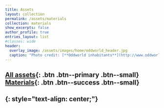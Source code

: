 ```yaml
---
title: Assets
layout: collection
permalink: /assets/materials
collection: materials
show_excerpts: false
author_profile: true
entries_layout: list
#classes: wide
header:
  overlay_image: /assets/images/home/oddworld_header.jpg
  caption: "Photo credit: [**Oddworld inhabitants**](http://www.oddworld.com/)"
---
```

[All assets](/assets/all){: .btn .btn--primary .btn--small} [Materials](#){: .btn .btn--success .btn--small}
---
{: style="text-align: center;"}
---
